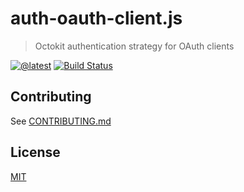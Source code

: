 # auth-oauth-client.js

> Octokit authentication strategy for OAuth clients

[![@latest](https://img.shields.io/npm/v/@octokit/auth-oauth-client.svg)](https://www.npmjs.com/package/@octokit/auth-oauth-client)
[![Build Status](https://github.com/octokit/auth-oauth-client.js/workflows/Test/badge.svg)](https://github.com/octokit/auth-oauth-client.js/actions?query=workflow%3ATest+branch%3Amain)

## Contributing

See [CONTRIBUTING.md](CONTRIBUTING.md)

## License

[MIT](LICENSE)
